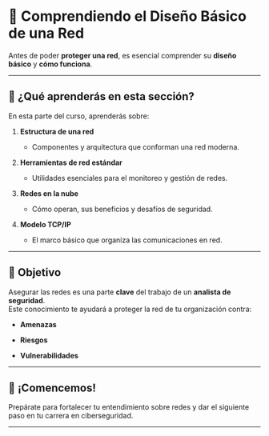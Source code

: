 
# 🧱 Comprendiendo el Diseño Básico de una Red

Antes de poder **proteger una red**, es esencial comprender su **diseño básico** y **cómo funciona**.

---

## 🧭 ¿Qué aprenderás en esta sección?

En esta parte del curso, aprenderás sobre:

1. **Estructura de una red**
    
    - Componentes y arquitectura que conforman una red moderna.
        
2. **Herramientas de red estándar**
    
    - Utilidades esenciales para el monitoreo y gestión de redes.
        
3. **Redes en la nube**
    
    - Cómo operan, sus beneficios y desafíos de seguridad.
        
4. **Modelo TCP/IP**
    
    - El marco básico que organiza las comunicaciones en red.
        

---

## 🎯 Objetivo

Asegurar las redes es una parte **clave** del trabajo de un **analista de seguridad**.  
Este conocimiento te ayudará a proteger la red de tu organización contra:

- **Amenazas**
    
- **Riesgos**
    
- **Vulnerabilidades**
    

---

## 🚀 ¡Comencemos!

Prepárate para fortalecer tu entendimiento sobre redes y dar el siguiente paso en tu carrera en ciberseguridad.

---

